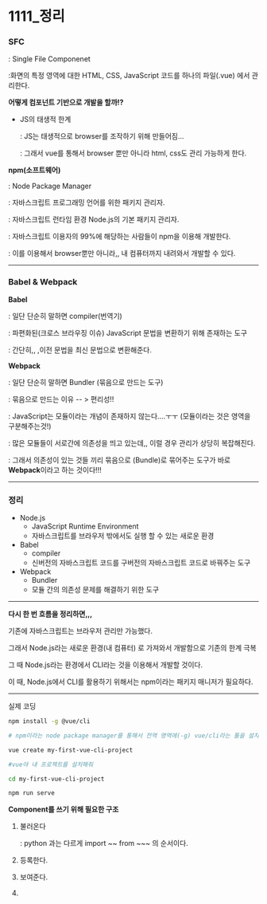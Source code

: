 # 1111_정리

### SFC

: Single File Componenet

:화면의 특정 영역에 대한 HTML, CSS, JavaScript 코드를 하나의 파일(.vue) 에서 관리한다.



**어떻게 컴포넌트 기반으로 개발을 할까!?**

- JS의 태생적 한계	

  : JS는 태생적으로 browser를 조작하기 위해 만들어짐... 

  : 그래서 vue를 통해서 browser 뿐만 아니라 html, css도 관리 가능하게 한다.



**npm(소프트웨어)**

: Node Package Manager

: 자바스크립트 프로그래밍 언어를 위한 패키지 관리자. 

: 자바스크립트 런타임 환경 Node.js의 기본 패키지 관리자.

: 자바스크립트 이용자의 99%에 해당하는 사람들이 npm을 이용해 개발한다.

: 이를 이용해서 browser뿐만 아니라,, 내 컴퓨터까지 내려와서 개발할 수 있다.



-----

### Babel & Webpack

**Babel**

: 일단 단순히 말하면 compiler(번역기)

: 파편화된(크로스 브라우징 이슈) JavaScript 문법을 변환하기 위해 존재하는 도구

: 간단히,, ,이전 문법을 최신 문법으로 변환해준다.

**Webpack**

: 일단 단순히 말하면 Bundler (묶음으로 만드는 도구)

: 묶음으로 만드는 이유 -- > 편리성!!

: JavaScript는 모듈이라는 개념이 존재하지 않는다....ㅜㅜ (모듈이라는 것은 영역을 구분해주는것!)

: 많은 모듈들이 서로간에 의존성을 띄고 있는데,, 이럴 경우 관리가 상당히 복잡해진다.

: 그래서 의존성이 있는 것들 끼리 묶음으로 (Bundle)로 묶어주는 도구가 바로 **Webpack**이라고 하는 것이다!!!



---

### 정리

- Node.js
  - JavaScript Runtime Environment
  - 자바스크립트를 브라우저 밖에서도 실행 할 수 있는 새로운 환경
- Babel
  - compiler
  - 신버전의 자바스크립트 코드를 구버전의 자바스크립트 코드로 바꿔주는 도구
- Webpack
  - Bundler
  - 모듈 간의 의존성 문제를 해결하기 위한 도구

-----



**다시 한 번 흐름을 정리하면,,,**

기존에 자바스크립트는 브라우저 관리만 가능했다.

그래서 Node.js라는 새로운 환경(내 컴퓨터) 로 가져와서 개발함으로 기존의 한계 극복

그 때 Node.js라는 환경에서 CLI라는 것을 이용해서 개발할 것이다.

이 때, Node.js에서 CLI를 활용하기 위해서는 npm이라는 패키지 매니저가 필요하다.



---

실제 코딩

```bash
npm install -g @vue/cli

# npm이라는 node package manager를 통해서 전역 영역에(-g) vue/cli라는 툴을 설치하겠다.
```

```bash
vue create my-first-vue-cli-project

#vue야 내 프로젝트를 설치해줘
```

```bash
cd my-first-vue-cli-project


```

```bash
npm run serve


```



**Component를 쓰기 위해 필요한 구조**

1. 불러온다

   : python 과는 다르게 import ~~ from ~~~ 의 순서이다.

2. 등록한다.

3. 보여준다.

4. 

















